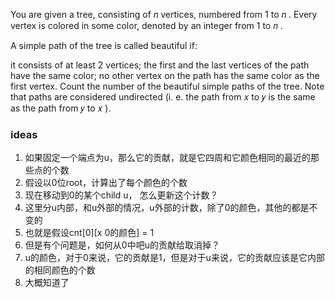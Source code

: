You are given a tree, consisting of 𝑛
 vertices, numbered from 1
 to 𝑛
. Every vertex is colored in some color, denoted by an integer from 1
 to 𝑛
.

A simple path of the tree is called beautiful if:

it consists of at least 2
 vertices;
the first and the last vertices of the path have the same color;
no other vertex on the path has the same color as the first vertex.
Count the number of the beautiful simple paths of the tree. Note that paths are considered undirected (i. e. the path from 𝑥
 to 𝑦
 is the same as the path from 𝑦
 to 𝑥
).

### ideas
1. 如果固定一个端点为u，那么它的贡献，就是它四周和它颜色相同的最近的那些点的个数
2. 假设以0位root，计算出了每个颜色的个数
3. 现在移动到0的某个child u， 怎么更新这个计数？
4. 这里分u内部，和u外部的情况，u外部的计数，除了0的颜色，其他的都是不变的
5. 也就是假设cnt[0][x 0的颜色] = 1
6. 但是有个问题是，如何从0中吧u的贡献给取消掉？
7. u的颜色，对于0来说，它的贡献是1，但是对于u来说，它的贡献应该是它内部的相同颜色的个数
8. 大概知道了